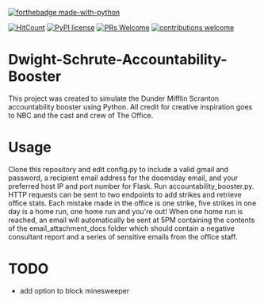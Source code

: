 [![forthebadge made-with-python](http://ForTheBadge.com/images/badges/made-with-python.svg)](https://www.python.org/)

[![HitCount](http://hits.dwyl.io/cnaimo/Dwight-Schrute-Accountability-Booster.svg)](http://hits.dwyl.io/cnaimo/Dwight-Schrute-Accountability-Booster) [![PyPI license](https://img.shields.io/pypi/l/ansicolortags.svg)](https://pypi.python.org/pypi/ansicolortags/) [![PRs Welcome](https://img.shields.io/badge/PRs-welcome-brightgreen.svg?style=flat-square)](http://makeapullrequest.com) [![contributions welcome](https://img.shields.io/badge/contributions-welcome-brightgreen.svg?style=flat)](https://github.com/dwyl/esta/issues)  


# Dwight-Schrute-Accountability-Booster
This project was created to simulate the Dunder Mifflin Scranton accountability booster using Python. All credit for creative inspiration
goes to NBC and the cast and crew of The Office.

# Usage
Clone this repository and edit config.py to include a valid gmail and password, a recipient email address for the doomsday email, and
your preferred host IP and port number for Flask. Run accountability_booster.py. HTTP requests can be sent to two endpoints to add strikes and retrieve office stats.
Each mistake made in the office is one strike, five strikes in one day is a home run, one home run and you're out! When one home run
is reached, an email will automatically be sent at 5PM containing the contents of the email_attachment_docs folder which should contain
a negative consultant report and a series of sensitive emails from the office staff.

# TODO
* add option to block minesweeper





